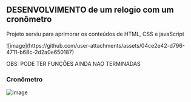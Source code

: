## DESENVOLVIMENTO  de um relogio com um cronômetro
<p>Projeto serviu para aprimorar os conteúdos de HTML, CSS e javaScript</p>
![image](https://github.com/user-attachments/assets/04ce2e42-d796-4711-b68c-2d2a0e650187)

OBS: PODE TER FUNÇÕES AINDA NAO TERMINADAS 


### Cronômetro
![image](https://github.com/user-attachments/assets/b73447fc-8bec-46af-8272-f6039583870c)
 

